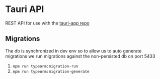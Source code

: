 # Tauri API
REST API for use with the [tauri-app repo](https://github.com/tilersmyth/tauri-app)

## Migrations
The db is synchronized in dev env so to allow us to auto generate migrations we run migrations
against the non-persisted db on port 5433
1. `npm run typeorm:migration-run`
2. `npm run typeorm:migration-generate`